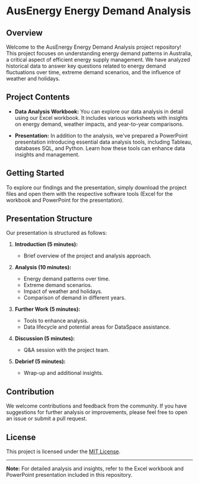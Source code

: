 
# AusEnergy Energy Demand Analysis

## Overview

Welcome to the AusEnergy Energy Demand Analysis project repository! This project focuses on understanding energy demand patterns in Australia, a critical aspect of efficient energy supply management. We have analyzed historical data to answer key questions related to energy demand fluctuations over time, extreme demand scenarios, and the influence of weather and holidays.

## Project Contents

- **Data Analysis Workbook:** You can explore our data analysis in detail using our Excel workbook. It includes various worksheets with insights on energy demand, weather impacts, and year-to-year comparisons.

- **Presentation:** In addition to the analysis, we've prepared a PowerPoint presentation introducing essential data analysis tools, including Tableau, databases SQL, and Python. Learn how these tools can enhance data insights and management.

## Getting Started

To explore our findings and the presentation, simply download the project files and open them with the respective software tools (Excel for the workbook and PowerPoint for the presentation).

## Presentation Structure

Our presentation is structured as follows:

1. **Introduction (5 minutes):**
   - Brief overview of the project and analysis approach.

2. **Analysis (10 minutes):**
   - Energy demand patterns over time.
   - Extreme demand scenarios.
   - Impact of weather and holidays.
   - Comparison of demand in different years.

3. **Further Work (5 minutes):**
   - Tools to enhance analysis.
   - Data lifecycle and potential areas for DataSpace assistance.

4. **Discussion (5 minutes):**
   - Q&A session with the project team.

5. **Debrief (5 minutes):**
   - Wrap-up and additional insights.

## Contribution

We welcome contributions and feedback from the community. If you have suggestions for further analysis or improvements, please feel free to open an issue or submit a pull request.

## License

This project is licensed under the [MIT License](LICENSE.md).

---

**Note:** For detailed analysis and insights, refer to the Excel workbook and PowerPoint presentation included in this repository.
